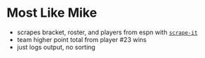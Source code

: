 # Most Like Mike

- scrapes bracket, roster, and players from espn with [`scrape-it`](https://github.com/IonicaBizau/scrape-it)
- team higher point total from player #23 wins
- just logs output, no sorting
